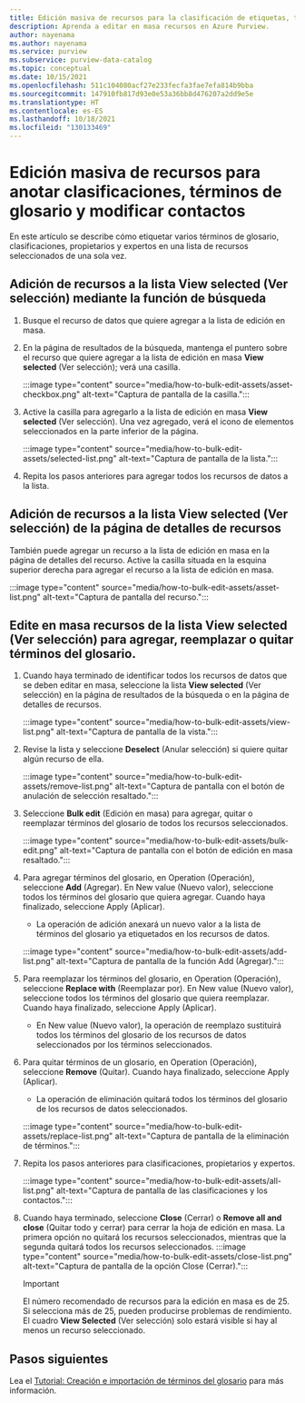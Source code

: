 ```yaml
---
title: Edición masiva de recursos para la clasificación de etiquetas, términos de glosario y modificar contactos
description: Aprenda a editar en masa recursos en Azure Purview.
author: nayenama
ms.author: nayenama
ms.service: purview
ms.subservice: purview-data-catalog
ms.topic: conceptual
ms.date: 10/15/2021
ms.openlocfilehash: 511c104080acf27e233fecfa3fae7efa814b9bba
ms.sourcegitcommit: 147910fb817d93e0e53a36bb8d476207a2dd9e5e
ms.translationtype: HT
ms.contentlocale: es-ES
ms.lasthandoff: 10/18/2021
ms.locfileid: "130133469"
---
```

# <a name="how-to-bulk-edit-assets-to-annotate-classifications-glossary-terms-and-modify-contacts"></a>Edición masiva de recursos para anotar clasificaciones, términos de glosario y modificar contactos

En este artículo se describe cómo etiquetar varios términos de glosario, clasificaciones, propietarios y expertos en una lista de recursos seleccionados de una sola vez.

## <a name="add-assets-to-view-selected-list-using-search"></a>Adición de recursos a la lista View selected (Ver selección) mediante la función de búsqueda

1. Busque el recurso de datos que quiere agregar a la lista de edición en masa.

1. En la página de resultados de la búsqueda, mantenga el puntero sobre el recurso que quiere agregar a la lista de edición en masa **View selected** (Ver selección); verá una casilla.

   :::image type="content" source="media/how-to-bulk-edit-assets/asset-checkbox.png" alt-text="Captura de pantalla de la casilla.":::

1. Active la casilla para agregarlo a la lista de edición en masa **View selected** (Ver selección). Una vez agregado, verá el icono de elementos seleccionados en la parte inferior de la página.

   :::image type="content" source="media/how-to-bulk-edit-assets/selected-list.png" alt-text="Captura de pantalla de la lista.":::

1. Repita los pasos anteriores para agregar todos los recursos de datos a la lista.

## <a name="add-assets-to-view-selected-list-from-asset-detail-page"></a>Adición de recursos a la lista View selected (Ver selección) de la página de detalles de recursos

También puede agregar un recurso a la lista de edición en masa en la página de detalles del recurso. Active la casilla situada en la esquina superior derecha para agregar el recurso a la lista de edición en masa.

   :::image type="content" source="media/how-to-bulk-edit-assets/asset-list.png" alt-text="Captura de pantalla del recurso.":::

## <a name="bulk-edit-assets-in-the-view-selected-list-to-add-replace-or-remove-glossary-terms"></a>Edite en masa recursos de la lista View selected (Ver selección) para agregar, reemplazar o quitar términos del glosario.

1. Cuando haya terminado de identificar todos los recursos de datos que se deben editar en masa, seleccione la lista **View selected** (Ver selección) en la página de resultados de la búsqueda o en la página de detalles de recursos.

    :::image type="content" source="media/how-to-bulk-edit-assets/view-list.png" alt-text="Captura de pantalla de la vista.":::

1. Revise la lista y seleccione **Deselect** (Anular selección) si quiere quitar algún recurso de ella.

    :::image type="content" source="media/how-to-bulk-edit-assets/remove-list.png" alt-text="Captura de pantalla con el botón de anulación de selección resaltado.":::

1. Seleccione **Bulk edit** (Edición en masa) para agregar, quitar o reemplazar términos del glosario de todos los recursos seleccionados.

    :::image type="content" source="media/how-to-bulk-edit-assets/bulk-edit.png" alt-text="Captura de pantalla con el botón de edición en masa resaltado.":::

1. Para agregar términos del glosario, en Operation (Operación), seleccione **Add** (Agregar). En New value (Nuevo valor), seleccione todos los términos del glosario que quiera agregar. Cuando haya finalizado, seleccione Apply (Aplicar).
    - La operación de adición anexará un nuevo valor a la lista de términos del glosario ya etiquetados en los recursos de datos.  
   
    :::image type="content" source="media/how-to-bulk-edit-assets/add-list.png" alt-text="Captura de pantalla de la función Add (Agregar).":::

1. Para reemplazar los términos del glosario, en Operation (Operación), seleccione **Replace with** (Reemplazar por). En New value (Nuevo valor), seleccione todos los términos del glosario que quiera reemplazar. Cuando haya finalizado, seleccione Apply (Aplicar).
    - En New value (Nuevo valor), la operación de reemplazo sustituirá todos los términos del glosario de los recursos de datos seleccionados por los términos seleccionados.
   
1. Para quitar términos de un glosario, en Operation (Operación), seleccione **Remove** (Quitar). Cuando haya finalizado, seleccione Apply (Aplicar).
    - La operación de eliminación quitará todos los términos del glosario de los recursos de datos seleccionados.
   
    :::image type="content" source="media/how-to-bulk-edit-assets/replace-list.png" alt-text="Captura de pantalla de la eliminación de términos.":::

1. Repita los pasos anteriores para clasificaciones, propietarios y expertos.

    :::image type="content" source="media/how-to-bulk-edit-assets/all-list.png" alt-text="Captura de pantalla de las clasificaciones y los contactos.":::

1. Cuando haya terminado, seleccione **Close** (Cerrar) o **Remove all and close** (Quitar todo y cerrar) para cerrar la hoja de edición en masa. La primera opción no quitará los recursos seleccionados, mientras que la segunda quitará todos los recursos seleccionados.
    :::image type="content" source="media/how-to-bulk-edit-assets/close-list.png" alt-text="Captura de pantalla de la opción Close (Cerrar).":::

   > [!Important]
   > El número recomendado de recursos para la edición en masa es de 25. Si selecciona más de 25, pueden producirse problemas de rendimiento.
   > El cuadro **View Selected** (Ver selección) solo estará visible si hay al menos un recurso seleccionado.

## <a name="next-steps"></a>Pasos siguientes

Lea el [Tutorial: Creación e importación de términos del glosario](how-to-create-import-export-glossary.md) para más información.
